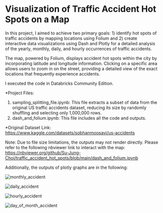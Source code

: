 # Visualization of Traffic Accident Hot Spots on a Map

In this project, I aimed to achieve two primary goals: 1) identify hot spots of traffic accidents by mapping locations using Folium and 2) create interactive data visualizations using Dash and Plotly for a detailed analysis of the yearly, monthly, daily, and hourly occurrences of traffic accidents.

The map, powered by Folium, displays accident hot spots within the city by incorporating latitude and longitude information. Clicking on a specific area allows users to zoom in on the street, providing a detailed view of the exact locations that frequently experience accidents.

I executed the code in Databricks Community Edition.

*Project Files:

1. sampling_splitting_file.ipynb: This file extracts a subset of data from the original US traffic accidents dataset, reducing its size by randomly shuffling and selecting only 1,000,000 rows.
2. dash_and_folium.ipynb: This file includes all the code and outputs.

*Original Dataset Link: https://www.kaggle.com/datasets/sobhanmoosavi/us-accidents

Note: Due to file size limitations, the outputs may not render directly. Please refer to the following nbviewer link to interact with the map:
https://nbviewer.org/github/Su-Jung-Choi/traffic_accident_hot_spots/blob/main/dash_and_folium.ipynb


Additionally, the outputs of plotly graphs are in the following:

![monthly_accident](https://github.com/Su-Jung-Choi/traffic_accident_hot_spots/assets/88897881/c52a2247-25d9-4c89-8c56-9761b734ac08)

![daily_accident](https://github.com/Su-Jung-Choi/traffic_accident_hot_spots/assets/88897881/b1167ac3-8431-43e6-9770-3ebc81bbb5ec)

![hourly_accident](https://github.com/Su-Jung-Choi/traffic_accident_hot_spots/assets/88897881/979a88db-e4c2-4b13-975d-ca713085ab4a)

![day_of_month_accident](https://github.com/Su-Jung-Choi/traffic_accident_hot_spots/assets/88897881/718447da-a6e2-42d7-8f87-64fa9f235594)
